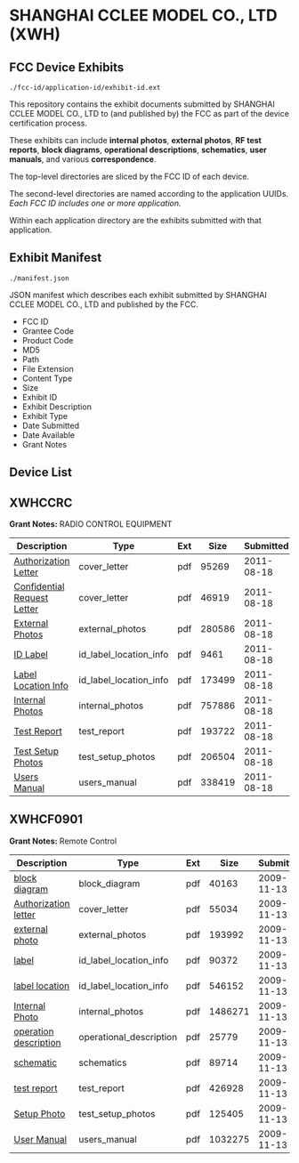 # SHANGHAI CCLEE MODEL CO., LTD (XWH)
## FCC Device Exhibits

```
./fcc-id/application-id/exhibit-id.ext
```

This repository contains the exhibit documents submitted by SHANGHAI CCLEE MODEL CO., LTD to (and published by) the FCC as part of the device certification process.

These exhibits can include **internal photos**, **external photos**, **RF test reports**, **block diagrams**, **operational descriptions**, **schematics**, **user manuals**, and various **correspondence**.

The top-level directories are sliced by the FCC ID of each device.

The second-level directories are named according to the application UUIDs. *Each FCC ID includes one or more application.*

Within each application directory are the exhibits submitted with that application. 

## Exhibit Manifest

```
./manifest.json
```

JSON manifest which describes each exhibit submitted by SHANGHAI CCLEE MODEL CO., LTD and published by the FCC.

- FCC ID
- Grantee Code
- Product Code
- MD5
- Path
- File Extension
- Content Type
- Size
- Exhibit ID
- Exhibit Description
- Exhibit Type
- Date Submitted
- Date Available
- Grant Notes

## Device List
## XWHCCRC
**Grant Notes:** RADIO CONTROL EQUIPMENT

| Description | Type | Ext | Size | Submitted | Available |
| ----------- | ---- | --- | ---- | --------- | --------- |
| [Authorization Letter](XWHCCRC/ffc2a1cf578c04c7148872a7c7eb43c9/1525612.pdf) | cover_letter | pdf | 95269 | 2011-08-18 | 2011-08-18 |
| [Confidential Request Letter](XWHCCRC/ffc2a1cf578c04c7148872a7c7eb43c9/1525613.pdf) | cover_letter | pdf | 46919 | 2011-08-18 | 2011-08-18 |
| [External Photos](XWHCCRC/ffc2a1cf578c04c7148872a7c7eb43c9/1525615.pdf) | external_photos | pdf | 280586 | 2011-08-18 | 2011-08-18 |
| [ID Label](XWHCCRC/ffc2a1cf578c04c7148872a7c7eb43c9/1525616.pdf) | id_label_location_info | pdf | 9461 | 2011-08-18 | 2011-08-18 |
| [Label Location Info](XWHCCRC/ffc2a1cf578c04c7148872a7c7eb43c9/1525617.pdf) | id_label_location_info | pdf | 173499 | 2011-08-18 | 2011-08-18 |
| [Internal Photos](XWHCCRC/ffc2a1cf578c04c7148872a7c7eb43c9/1525618.pdf) | internal_photos | pdf | 757886 | 2011-08-18 | 2011-08-18 |
| [Test Report](XWHCCRC/ffc2a1cf578c04c7148872a7c7eb43c9/1525621.pdf) | test_report | pdf | 193722 | 2011-08-18 | 2011-08-18 |
| [Test Setup Photos](XWHCCRC/ffc2a1cf578c04c7148872a7c7eb43c9/1525622.pdf) | test_setup_photos | pdf | 206504 | 2011-08-18 | 2011-08-18 |
| [Users Manual](XWHCCRC/ffc2a1cf578c04c7148872a7c7eb43c9/1525623.pdf) | users_manual | pdf | 338419 | 2011-08-18 | 2011-08-18 |
## XWHCF0901
**Grant Notes:** Remote Control

| Description | Type | Ext | Size | Submitted | Available |
| ----------- | ---- | --- | ---- | --------- | --------- |
| [block diagram](XWHCF0901/4a3e1a3fd72be09d07bfdd707e24e916/1199711.pdf) | block_diagram | pdf | 40163 | 2009-11-13 | 2009-11-13 |
| [Authorization letter](XWHCF0901/4a3e1a3fd72be09d07bfdd707e24e916/1199710.pdf) | cover_letter | pdf | 55034 | 2009-11-13 | 2009-11-13 |
| [external photo](XWHCF0901/4a3e1a3fd72be09d07bfdd707e24e916/1199712.pdf) | external_photos | pdf | 193992 | 2009-11-13 | 2009-11-13 |
| [label](XWHCF0901/4a3e1a3fd72be09d07bfdd707e24e916/1199713.pdf) | id_label_location_info | pdf | 90372 | 2009-11-13 | 2009-11-13 |
| [label location](XWHCF0901/4a3e1a3fd72be09d07bfdd707e24e916/1199720.pdf) | id_label_location_info | pdf | 546152 | 2009-11-13 | 2009-11-13 |
| [Internal Photo](XWHCF0901/4a3e1a3fd72be09d07bfdd707e24e916/1199714.pdf) | internal_photos | pdf | 1486271 | 2009-11-13 | 2009-11-13 |
| [operation description](XWHCF0901/4a3e1a3fd72be09d07bfdd707e24e916/1199715.pdf) | operational_description | pdf | 25779 | 2009-11-13 | 2009-11-13 |
| [schematic](XWHCF0901/4a3e1a3fd72be09d07bfdd707e24e916/1199716.pdf) | schematics | pdf | 89714 | 2009-11-13 | 2009-11-13 |
| [test report](XWHCF0901/4a3e1a3fd72be09d07bfdd707e24e916/1199717.pdf) | test_report | pdf | 426928 | 2009-11-13 | 2009-11-13 |
| [Setup Photo](XWHCF0901/4a3e1a3fd72be09d07bfdd707e24e916/1199718.pdf) | test_setup_photos | pdf | 125405 | 2009-11-13 | 2009-11-13 |
| [User Manual](XWHCF0901/4a3e1a3fd72be09d07bfdd707e24e916/1199719.pdf) | users_manual | pdf | 1032275 | 2009-11-13 | 2009-11-13 |
